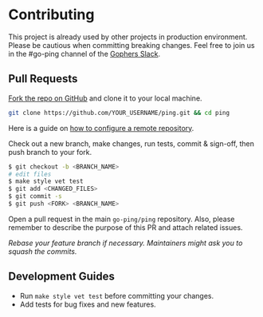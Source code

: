 # Contributing

This project is already used by other projects in production environment.
Please be cautious when committing breaking changes.
Feel free to join us in the #go-ping channel of the [Gophers Slack](https://invite.slack.golangbridge.org/).

## Pull Requests

[Fork the repo on GitHub](https://github.com/go-ping/ping/fork) and clone it to your local machine.

```bash
git clone https://github.com/YOUR_USERNAME/ping.git && cd ping
```

Here is a guide on [how to configure a remote repository](https://docs.github.com/en/free-pro-team@latest/github/collaborating-with-issues-and-pull-requests/configuring-a-remote-for-a-fork).

Check out a new branch, make changes, run tests, commit & sign-off, then push branch to your fork.

```bash
$ git checkout -b <BRANCH_NAME>
# edit files
$ make style vet test
$ git add <CHANGED_FILES>
$ git commit -s
$ git push <FORK> <BRANCH_NAME>
```

Open a pull request in the main `go-ping/ping` repository. Also, please remember to describe the purpose of this PR and attach related issues.

*Rebase your feature branch if necessary. Maintainers might ask you to squash the commits.*

## Development Guides

- Run `make style vet test` before committing your changes.
- Add tests for bug fixes and new features.

